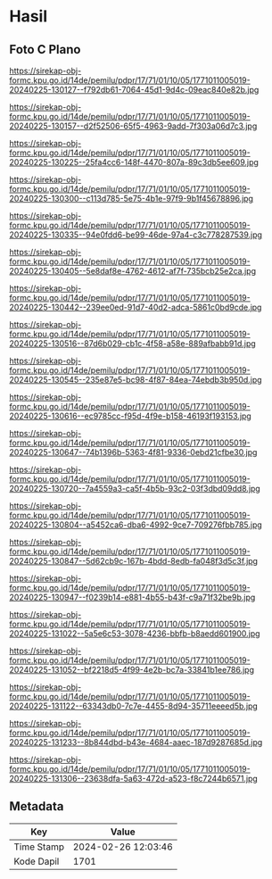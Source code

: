 # Hasil

## Foto C Plano

https://sirekap-obj-formc.kpu.go.id/14de/pemilu/pdpr/17/71/01/10/05/1771011005019-20240225-130127--f792db61-7064-45d1-9d4c-09eac840e82b.jpg

https://sirekap-obj-formc.kpu.go.id/14de/pemilu/pdpr/17/71/01/10/05/1771011005019-20240225-130157--d2f52506-65f5-4963-9add-7f303a06d7c3.jpg

https://sirekap-obj-formc.kpu.go.id/14de/pemilu/pdpr/17/71/01/10/05/1771011005019-20240225-130225--25fa4cc6-148f-4470-807a-89c3db5ee609.jpg

https://sirekap-obj-formc.kpu.go.id/14de/pemilu/pdpr/17/71/01/10/05/1771011005019-20240225-130300--c113d785-5e75-4b1e-97f9-9b1f45678896.jpg

https://sirekap-obj-formc.kpu.go.id/14de/pemilu/pdpr/17/71/01/10/05/1771011005019-20240225-130335--94e0fdd6-be99-46de-97a4-c3c778287539.jpg

https://sirekap-obj-formc.kpu.go.id/14de/pemilu/pdpr/17/71/01/10/05/1771011005019-20240225-130405--5e8daf8e-4762-4612-af7f-735bcb25e2ca.jpg

https://sirekap-obj-formc.kpu.go.id/14de/pemilu/pdpr/17/71/01/10/05/1771011005019-20240225-130442--239ee0ed-91d7-40d2-adca-5861c0bd9cde.jpg

https://sirekap-obj-formc.kpu.go.id/14de/pemilu/pdpr/17/71/01/10/05/1771011005019-20240225-130516--87d6b029-cb1c-4f58-a58e-889afbabb91d.jpg

https://sirekap-obj-formc.kpu.go.id/14de/pemilu/pdpr/17/71/01/10/05/1771011005019-20240225-130545--235e87e5-bc98-4f87-84ea-74ebdb3b950d.jpg

https://sirekap-obj-formc.kpu.go.id/14de/pemilu/pdpr/17/71/01/10/05/1771011005019-20240225-130616--ec9785cc-f95d-4f9e-b158-46193f193153.jpg

https://sirekap-obj-formc.kpu.go.id/14de/pemilu/pdpr/17/71/01/10/05/1771011005019-20240225-130647--74b1396b-5363-4f81-9336-0ebd21cfbe30.jpg

https://sirekap-obj-formc.kpu.go.id/14de/pemilu/pdpr/17/71/01/10/05/1771011005019-20240225-130720--7a4559a3-ca5f-4b5b-93c2-03f3dbd09dd8.jpg

https://sirekap-obj-formc.kpu.go.id/14de/pemilu/pdpr/17/71/01/10/05/1771011005019-20240225-130804--a5452ca6-dba6-4992-9ce7-709276fbb785.jpg

https://sirekap-obj-formc.kpu.go.id/14de/pemilu/pdpr/17/71/01/10/05/1771011005019-20240225-130847--5d62cb9c-167b-4bdd-8edb-fa048f3d5c3f.jpg

https://sirekap-obj-formc.kpu.go.id/14de/pemilu/pdpr/17/71/01/10/05/1771011005019-20240225-130947--f0239b14-e881-4b55-b43f-c9a71f32be9b.jpg

https://sirekap-obj-formc.kpu.go.id/14de/pemilu/pdpr/17/71/01/10/05/1771011005019-20240225-131022--5a5e6c53-3078-4236-bbfb-b8aedd601900.jpg

https://sirekap-obj-formc.kpu.go.id/14de/pemilu/pdpr/17/71/01/10/05/1771011005019-20240225-131052--bf2218d5-4f99-4e2b-bc7a-33841b1ee786.jpg

https://sirekap-obj-formc.kpu.go.id/14de/pemilu/pdpr/17/71/01/10/05/1771011005019-20240225-131122--63343db0-7c7e-4455-8d94-35711eeeed5b.jpg

https://sirekap-obj-formc.kpu.go.id/14de/pemilu/pdpr/17/71/01/10/05/1771011005019-20240225-131233--8b844dbd-b43e-4684-aaec-187d9287685d.jpg

https://sirekap-obj-formc.kpu.go.id/14de/pemilu/pdpr/17/71/01/10/05/1771011005019-20240225-131306--23638dfa-5a63-472d-a523-f8c7244b6571.jpg


## Metadata

| Key        | Value               |
| ---------- | ------------------- |
| Time Stamp | 2024-02-26 12:03:46 |
| Kode Dapil | 1701                |



